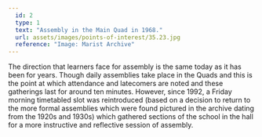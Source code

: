 ```yaml
---
  id: 2
  type: 1
  text: "Assembly in the Main Quad in 1968."
  url: assets/images/points-of-interest/35.23.jpg
  reference: "Image: Marist Archive"
---
```

The direction that learners face for assembly is the same today as it has been for years. Though daily assemblies take place in the Quads and this is the point at which attendance and latecomers are noted and these gatherings last for around ten minutes. However, since 1992, a Friday morning timetabled slot was reintroduced (based on a decision to return to the more formal assemblies which were found pictured in the archive dating from the 1920s and 1930s) which gathered sections of the school in the hall for a more instructive and reflective session of assembly.
        